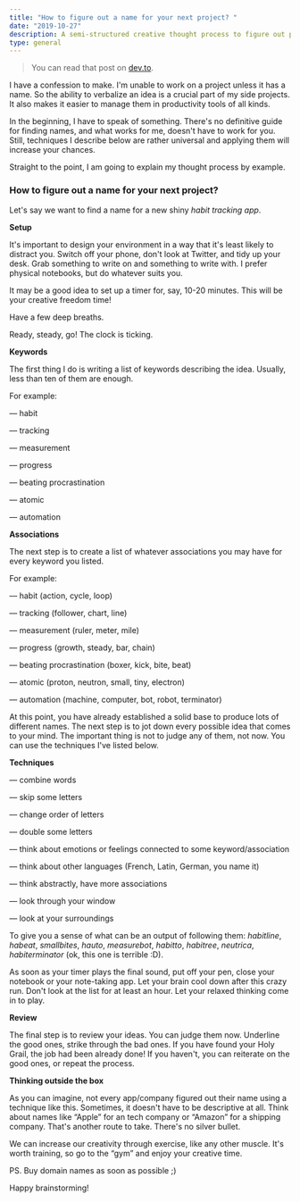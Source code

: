 ```yaml
---
title: "How to figure out a name for your next project? "
date: "2019-10-27"
description: A semi-structured creative thought process to figure out project names.
type: general
---
```


> You can read that post on [dev.to](https://dev.to/bgord/how-to-figure-out-a-name-for-your-next-project-3jjg).

I have a confession to make.
I'm unable to work on a project unless it has a name.
So the ability to verbalize an idea is a crucial part of my side projects.
It also makes it easier to manage them in productivity tools of all kinds.

In the beginning, I have to speak of something.
There's no definitive guide for finding names, and what works for me, doesn't have to work for you.
Still, techniques I describe below are rather universal and applying them will increase your chances.

Straight to the point, I am going to explain my thought process by example.

### How to figure out a name for your next project?

Let's say we want to find a name for a new shiny _habit tracking app_.

**Setup**

It's important to design your environment in a way that it's least likely to distract you.
Switch off your phone, don't look at Twitter, and tidy up your desk.
Grab something to write on and something to write with.
I prefer physical notebooks, but do whatever suits you.

It may be a good idea to set up a timer for, say, 10-20 minutes.
This will be your creative freedom time!

Have a few deep breaths.

Ready, steady, go! The clock is ticking.

**Keywords**

The first thing I do is writing a list of keywords describing the idea.
Usually, less than ten of them are enough.

For example:

— habit

— tracking

— measurement

— progress

— beating procrastination

— atomic

— automation

**Associations**

The next step is to create a list of whatever associations you may have for every keyword you listed.

For example:

— habit (action, cycle, loop)

— tracking (follower, chart, line)

— measurement (ruler, meter, mile)

— progress (growth, steady, bar, chain)

— beating procrastination (boxer, kick, bite, beat)

— atomic (proton, neutron, small, tiny, electron)

— automation (machine, computer, bot, robot, terminator)

At this point, you have already established a solid base to produce lots of different names.
The next step is to jot down every possible idea that comes to your mind.
The important thing is not to judge any of them, not now.
You can use the techniques I've listed below.

**Techniques**

— combine words

— skip some letters

— change order of letters

— double some letters

— think about emotions or feelings connected to some keyword/association

— think about other languages (French, Latin, German, you name it)

— think abstractly, have more associations

— look through your window

— look at your surroundings

To give you a sense of what can be an output of following them: _habitline_, _habeat_, _smallbites_, _hauto_, _measurebot_, _habitto_, _habitree_, _neutrica_, _habiterminator_ (ok, this one is terrible :D).

As soon as your timer plays the final sound, put off your pen, close your notebook or your note-taking app.
Let your brain cool down after this crazy run.
Don't look at the list for at least an hour.
Let your relaxed thinking come in to play.

**Review**

The final step is to review your ideas.
You can judge them now.
Underline the good ones, strike through the bad ones.
If you have found your Holy Grail, the job had been already done!
If you haven't, you can reiterate on the good ones, or repeat the process.

**Thinking outside the box**

As you can imagine, not every app/company figured out their name using a technique like this.
Sometimes, it doesn't have to be descriptive at all.
Think about names like “Apple” for an tech company or “Amazon” for a shipping company.
That's another route to take.
There's no silver bullet.

We can increase our creativity through exercise, like any other muscle.
It's worth training, so go to the “gym” and enjoy your creative time.

PS. Buy domain names as soon as possible ;)

Happy brainstorming!
